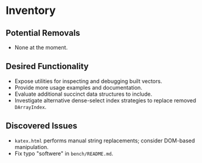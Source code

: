 # Inventory

## Potential Removals
- None at the moment.

## Desired Functionality
- Expose utilities for inspecting and debugging built vectors.
- Provide more usage examples and documentation.
- Evaluate additional succinct data structures to include.
- Investigate alternative dense-select index strategies to replace removed `DArrayIndex`.

## Discovered Issues
- `katex.html` performs manual string replacements; consider DOM-based manipulation.
- Fix typo "softwere" in `bench/README.md`.
